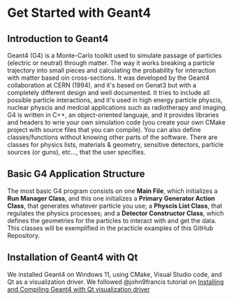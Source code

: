 # Get Started with Geant4

## Introduction to Geant4

Geant4 (G4) is a Monte-Carlo toolkit used to simulate passage of particles (electric or neutral) through matter. The way it works breaking a particle trajectory into small pieces and calculating the probability for interaction with matter based oin cross-sections. It was developed by the Geant4 collaboration at CERN (1994), and it's based on Genat3 but with a completely different design and well documented. It tries to include all possible particle interactions, and it's used in high energy particle physcis, nuclear physcis and medcial applications such as radiotherapy and imaging. G4 is written in C++, an object-oriented languaje, and it provides libraries and headers to wrie your own simulation code (you create your own CMake project with source files that you can compile). You can also define classes/functions without knowing other parts of the software. There are classes for physics lists, materials & geometry, sensitive detectors, particle sources (or guns), etc..., that the user specifies.

## Basic G4 Application Structure

The most basic G4 program consists on one **Main File**, which initializes a **Run Manager Class**, and this one initializes a **Primary Generator Action Class**, that generates whatever particle you use; a **Physcis List Class**, that regulates the physics processes; and a **Detector Constructor Class**, which defines the geometries for the particles to interact with and get the data. This classes will be exemplified in the practicle examples of this GitHub Repository.

## Installation of Geant4 with Qt

We installed Geant4 on Windows 11, using CMake, Visual Studio code, and Qt as a visualization driver. We followed @john9francis tutorial on [Installing and Compiling Geant4 with Qt visualization driver](https://github.com/john9francis/radiation-modeling/blob/main/g4-install-instructions-qt.md)
